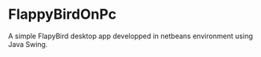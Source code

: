 # FlappyBirdOnPc
A simple FlapyBird desktop app developped in netbeans environment using Java Swing.
